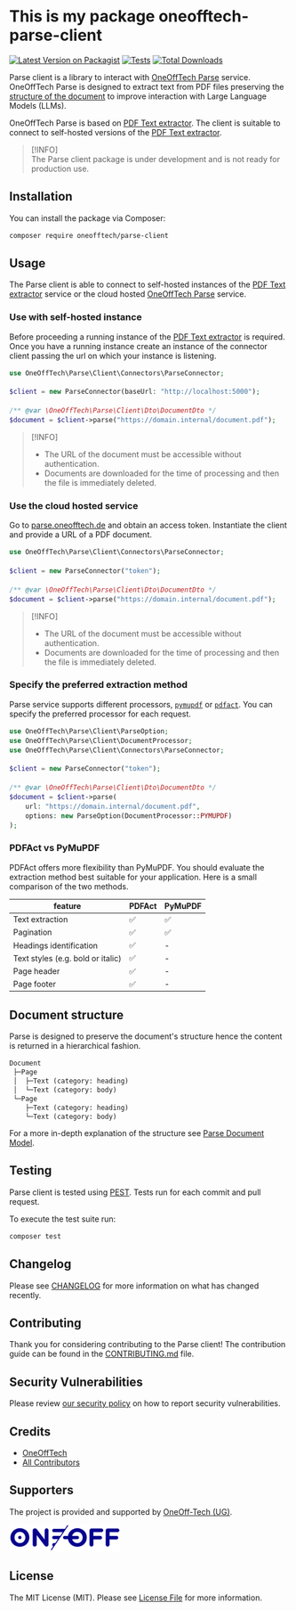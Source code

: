 # This is my package oneofftech-parse-client

[![Latest Version on Packagist](https://img.shields.io/packagist/v/oneofftech/oneofftech-parse-client.svg?style=flat-square)](https://packagist.org/packages/oneofftech/oneofftech-parse-client)
[![Tests](https://img.shields.io/github/actions/workflow/status/oneofftech/oneofftech-parse-client/run-tests.yml?branch=main&label=tests&style=flat-square)](https://github.com/oneofftech/oneofftech-parse-client/actions/workflows/run-tests.yml)
[![Total Downloads](https://img.shields.io/packagist/dt/oneofftech/oneofftech-parse-client.svg?style=flat-square)](https://packagist.org/packages/oneofftech/oneofftech-parse-client)

Parse client is a library to interact with [OneOffTech Parse](https://parse.oneofftech.de) service. OneOffTech Parse is designed to extract text from PDF files preserving the [structure of the document](#document-structure) to improve interaction with Large Language Models (LLMs).

OneOffTech Parse is based on [PDF Text extractor](https://github.com/data-house/pdf-text-extractor). The client is suitable to connect to self-hosted versions of the [PDF Text extractor](https://github.com/data-house/pdf-text-extractor).


> [!INFO]  
> The Parse client package is under development and is not ready for production use.


## Installation

You can install the package via Composer:

```bash
composer require oneofftech/parse-client
```

## Usage

The Parse client is able to connect to self-hosted instances of the [PDF Text extractor](https://github.com/data-house/pdf-text-extractor) service or the cloud hosted [OneOffTech Parse](https://parse.oneofftech.de) service.

### Use with self-hosted instance

Before proceeding a running instance of the [PDF Text extractor](https://github.com/data-house/pdf-text-extractor) is required. Once you have a running instance create an instance of the connector client passing the url on which your instance is listening.

```php
use OneOffTech\Parse\Client\Connectors\ParseConnector;

$client = new ParseConnector(baseUrl: "http://localhost:5000");

/** @var \OneOffTech\Parse\Client\Dto\DocumentDto */
$document = $client->parse("https://domain.internal/document.pdf");
```

> [!INFO]  
> - The URL of the document must be accessible without authentication.
> - Documents are downloaded for the time of processing and then the file is immediately deleted.


### Use the cloud hosted service

Go to [parse.oneofftech.de](https://parse.oneofftech.de) and obtain an access token. Instantiate the client and provide a URL of a PDF document. 

```php
use OneOffTech\Parse\Client\Connectors\ParseConnector;

$client = new ParseConnector("token");

/** @var \OneOffTech\Parse\Client\Dto\DocumentDto */
$document = $client->parse("https://domain.internal/document.pdf");
```

> [!INFO]  
> - The URL of the document must be accessible without authentication.
> - Documents are downloaded for the time of processing and then the file is immediately deleted.


### Specify the preferred extraction method

Parse service supports different processors, [`pymupdf`](https://github.com/pymupdf/PyMuPDF) or [`pdfact`](https://github.com/data-house/pdfact). You can specify the preferred processor for each request.

```php
use OneOffTech\Parse\Client\ParseOption;
use OneOffTech\Parse\Client\DocumentProcessor;
use OneOffTech\Parse\Client\Connectors\ParseConnector;

$client = new ParseConnector("token");

/** @var \OneOffTech\Parse\Client\Dto\DocumentDto */
$document = $client->parse(
    url: "https://domain.internal/document.pdf", 
    options: new ParseOption(DocumentProcessor::PYMUPDF)
);
```

### PDFAct vs PyMuPDF

PDFAct offers more flexibility than PyMuPDF. You should evaluate the extraction method best suitable for your application. Here is a small comparison of the two methods.

| feature                           | PDFAct | PyMuPDF |
|-----------------------------------|--------|---------|
| Text extraction                   | :white_check_mark: | :white_check_mark: |
| Pagination                        | :white_check_mark: | :white_check_mark: |
| Headings identification           | :white_check_mark: | - |
| Text styles (e.g. bold or italic) | :white_check_mark: | - |
| Page header                       | :white_check_mark: | - |
| Page footer                       | :white_check_mark: | - |




## Document structure

Parse is designed to preserve the document's structure hence the content is returned in a hierarchical fashion.

```
Document
 ├─Page
 │  ├─Text (category: heading)
 │  └─Text (category: body)
 └─Page
    ├─Text (category: heading)
    └─Text (category: body)
```

For a more in-depth explanation of the structure see [Parse Document Model](https://github.com/OneOffTech/parse-document-model-python).


## Testing

Parse client is tested using [PEST](https://pestphp.com/). Tests run for each commit and pull request.

To execute the test suite run:

```bash
composer test
```

## Changelog

Please see [CHANGELOG](CHANGELOG.md) for more information on what has changed recently.

## Contributing

Thank you for considering contributing to the Parse client! The contribution guide can be found in the [CONTRIBUTING.md](./.github/CONTRIBUTING.md) file.

## Security Vulnerabilities

Please review [our security policy](./.github/SECURITY.md) on how to report security vulnerabilities.

## Credits

- [OneOffTech](https://github.com/OneOffTech)
- [All Contributors](../../contributors)

## Supporters

The project is provided and supported by [OneOff-Tech (UG)](https://oneofftech.de).

<p align="left"><a href="https://oneofftech.de" target="_blank"><img src="https://raw.githubusercontent.com/OneOffTech/.github/main/art/oneofftech-logo.svg" width="200"></a></p>


## License

The MIT License (MIT). Please see [License File](LICENSE.md) for more information.
